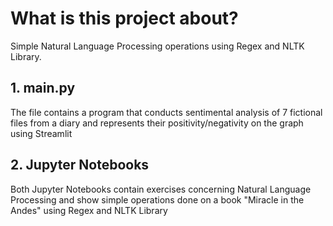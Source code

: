# What is this project about?
Simple Natural Language Processing operations using Regex and NLTK Library.
## 1. main.py
The file contains a program that conducts sentimental analysis of 7 fictional files from a diary and represents their positivity/negativity on the graph using Streamlit

## 2. Jupyter Notebooks
Both Jupyter Notebooks contain exercises concerning Natural Language Processing and show simple operations done on a book "Miracle in the Andes" using Regex and NLTK Library
